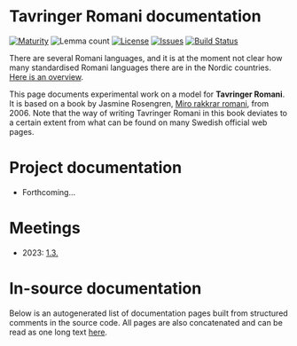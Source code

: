 # Tavringer Romani documentation

[![Maturity](https://img.shields.io/endpoint?url=https%3A%2F%2Fraw.githubusercontent.com%2Fgiellalt%2Flang-rmu-x-testing%2Fgh-pages%2Fmaturity.json)](https://giellalt.github.io/MaturityClassification.html)
![Lemma count](https://img.shields.io/endpoint?url=https%3A%2F%2Fraw.githubusercontent.com%2Fgiellalt%2Flang-rmu-x-testing%2Fgh-pages%2Flemmacount.json)
[![License](https://img.shields.io/github/license/giellalt/lang-rmu-x-testing)](https://github.com/giellalt/lang-rmu-x-testing/blob/main/LICENSE)
[![Issues](https://img.shields.io/github/issues/giellalt/lang-rmu-x-testing)](https://github.com/giellalt/lang-rmu-x-testing/issues)
[![Build Status](https://builds.giellalt.org/api/badge/lang-rmu-x-testing?label=CI)](https://builds.giellalt.org/pipelines/lang-rmu-x-testing/builds/latest)

There are several Romani languages, and it is at the moment not clear how many standardised Romani languages there are in the Nordic countries. [Here is an overview](../lang-rmy/romani-languages.html).

This page documents experimental work on a model for **Tavringer Romani**. It is based on a book by Jasmine Rosengren, [Miro rakkrar romani](https://dokumen.tips/download/link/miro-rakkrar-romani-skolverket-miro-rakkrar-romani-3-miro-rakkrar-romani-jag-talar.html), from 2006. Note that the way of writing Tavringer Romani in this book deviates to a certain extent from what can be found on many Swedish official web pages.

# Project documentation

- Forthcoming...


# Meetings

- 2023: [1.3.](meetings/230301.md)


# In-source documentation

Below is an autogenerated list of documentation pages built from structured comments in the source code. All pages are also concatenated and can be read as one long text [here](rmu.md).
